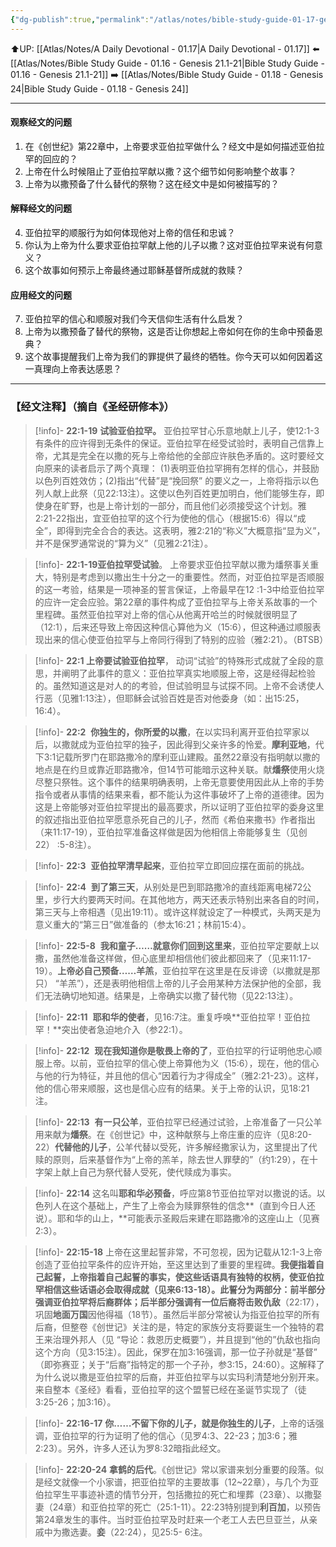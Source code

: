 ```yaml
---
{"dg-publish":true,"permalink":"/atlas/notes/bible-study-guide-01-17-genesis-22/"}
---
```


⬆️UP: [[Atlas/Notes/A Daily Devotional - 01.17\|A Daily Devotional - 01.17]]
⬅️ [[Atlas/Notes/Bible Study Guide - 01.16 - Genesis 21.1-21\|Bible Study Guide - 01.16 - Genesis 21.1-21]]
➡️ [[Atlas/Notes/Bible Study Guide - 01.18 - Genesis 24\|Bible Study Guide - 01.18 - Genesis 24]] 

---
#### 观察经文的问题  
1. 在《创世纪》第22章中，上帝要求亚伯拉罕做什么？经文中是如何描述亚伯拉罕的回应的？  
2. 上帝在什么时候阻止了亚伯拉罕献以撒？这个细节如何影响整个故事？  
3. 上帝为以撒预备了什么替代的祭物？这在经文中是如何被描写的？  

#### 解释经文的问题  
4. 亚伯拉罕的顺服行为如何体现他对上帝的信任和忠诚？  
5. 你认为上帝为什么要求亚伯拉罕献上他的儿子以撒？这对亚伯拉罕来说有何意义？  
6. 这个故事如何预示上帝最终通过耶稣基督所成就的救赎？  

#### 应用经文的问题  
7. 亚伯拉罕的信心和顺服对我们今天信仰生活有什么启发？  
8. 上帝为以撒预备了替代的祭物，这是否让你想起上帝如何在你的生命中预备恩典？  
9. 这个故事提醒我们上帝为我们的罪提供了最终的牺牲。你今天可以如何因着这一真理向上帝表达感恩？


---
### 【经文注释】（摘自《圣经研修本》）

> [!info]- **22:1-19** **试验亚伯拉罕。**
> 亚伯拉罕甘心乐意地献上儿子，使12:1-3有条件的应许得到无条件的保证。亚伯拉罕在经受试验时，表明自己信靠上帝，尤其是完全在以撒的死与上帝给他的全部应许肤色矛盾的。这时要经文向原来的读者启示了两个真理： (1)表明亚伯拉罕拥有怎样的信心，并鼓励以色列百姓效仿；(2)指出“代替”是“挽回祭” 的要义之一，上帝将指示以色列人献上此祭（见22:13注）。这使以色列百姓更加明白，他们能够生存，即使身在旷野，也是上帝计划的一部分，而且他们必须接受这个计划。雅2:21-22指出，宜亚伯拉罕的这个行为使他的信心（根据15:6）得以“成全”，即得到完全合合的表达。这表明，雅2:21的“称义”大概意指“显为义”，并不是保罗通常说的“算为义”（见雅2:21注）。

> [!info]- **22:1-19亚伯拉罕受试验**。
> 上帝要求亚伯拉罕献以撒为燔祭事关重大，特别是考虑到以撒出生十分之一的重要性。然而，对亚伯拉罕是否顺服的这一考验，结果是一项神圣的誓言保证，上帝最早在12 :1-3中给亚伯拉罕的应许一定会应验。第22章的事件构成了亚伯拉罕与上帝关系故事的一个里程碑。虽然亚伯拉罕对上帝的信心从他离开哈兰的时候就很明显了（12:1），后来还导致上帝因这种信心算他为义（15:6），但这种通过顺服表现出来的信心使亚伯拉罕与上帝同行得到了特别的应验（雅2:21）。（BTSB）

> [!info]- **22:1 上帝要试验亚伯拉罕**，
> 动词“试验”的特殊形式成就了全段的意思，并阐明了此事件的意义：亚伯拉罕真实地顺服上帝，这是经得起检验的。虽然知道这是对人的的考验，但试验明显与试探不同。上帝不会诱使人行恶（见雅1:13注），但耶稣会试验百姓是否对他委身（如：出15:25，16:4）。

> [!info]- **22:2** 
> **你独生的，你所爱的以撒**，在以实玛利离开亚伯拉罕家以后，以撒就成为亚伯拉罕的独子，因此得到父亲许多的怜爱。**摩利亚地**，代下3:1记载所罗门在耶路撒冷的摩利亚山建殿。虽然22章没有指明献以撒的地点是在约旦或靠近耶路撒冷，但14节可能暗示这种关联。献**燔祭**使用火烧尽整只祭牲。这个事件的结果明确表明，上帝无意要使用因此从上帝的手势指令或者从事情的结果来看，都不能认为这件事破坏了上帝的道德律。因为这是上帝能够对亚伯拉罕提出的最高要求，所以证明了亚伯拉罕的委身这里的叙述指出亚伯拉罕愿意杀死自己的儿子，然而《希伯来撒书》作者指出（来11:17-19），亚伯拉罕准备这样做是因为他相信上帝能够复生（见创22） :5-8注）。

> [!info]- **22:3** 
> **亚伯拉罕清早起来**，亚伯拉罕立即回应摆在面前的挑战。

> [!info]- **22:4** 
> **到了第三天**，从别处是巴到耶路撒冷的直线距离电梯72公里，步行大约要两天时间。在其他地方，两天还表示特别出来各自的时间，第三天与上帝相遇（见出19:11）。或许这样就设定了一种模式，头两天是为意义重大的“第三日”做准备的（参太16:21；林前15:4）。

> [!info]- **22:5-8** 
> **我和童子……就意你们回到这里来**，亚伯拉罕定要献上以撒，虽然他准备这样做，但心底里却相信他们彼此都回来了（见来11:17- 19）。**上帝必自己预备……羊羔**，亚伯拉罕在这里是在反诽谤（以撒就是那只） “羊羔”），还是表明他相信上帝的儿子会用某种方法保护他的全部，我们无法确切地知道。结果是，上帝确实以撒了替代物（见22:13注）。

> [!info]- **22:11** 
> **耶和华的使者**，见16:7注。重复呼唤**亚伯拉罕！亚伯拉罕！**突出使者急迫地介入（参22:1）。

> [!info]- **22:12** 
> **现在我知道你是敬畏上帝的了**，亚伯拉罕的行证明他忠心顺服上帝。以前，亚伯拉罕的信心使上帝算他为义（15:6），现在，他的信心与他的行为特征，并且他的信心“因着行为才得成全”（雅2:21-23）。这样，他的信心带来顺服，这也是信心应有的结果。关于上帝的认识，见18:21注。

> [!info]- **22:13** 
> **有一只公羊**，亚伯拉罕已经通过试验，上帝准备了一只公羊用来献为**燔祭**。在《创世记》中，这种献祭与上帝庄重的应许（见8:20-22）**代替他的儿子**，公羊代替以受死，许多解经撒家认为，这里提出了代赎的原则，后来基督作为“上帝的羔羊，除去世人罪孽的”（约1:29），在十字架上献上自己为祭代替人受死，使代赎成为事实。

> [!info]- **22:14**
> 这名叫**耶和华必预备**，呼应第8节亚伯拉罕对以撒说的话。以色列人在这个基础上，产生了上帝会为赎罪祭牲的信念**（直到今日人还说）。耶和华的山上，**可能表示圣殿后来建在耶路撒冷的这座山上（见赛2:3）。

> [!info]- **22:15-18**
> 上帝在这里起誓非常，不可忽视，因为记载从12:1-3上帝创造了亚伯拉罕条件的应许开始，至这里达到了重要的里程碑。**我便指着自己起誓，**上帝指着自己起誓的事实，使这些话语具有独特的权柄，使亚伯拉罕相信这些话语必会取得成就（见来6:13-18）。此誓分为两部分：前半部分强调亚伯拉罕将后裔群体；后半部分强调有一位后裔将击败**仇敌**（22:17），巩固**地面万国**因他得福（18节）。虽然后半部分常被认为指亚伯拉罕的所有后裔，但整卷《创世记》关注的是，特定的家族分支将要诞生一个独特的君王来治理外邦人（见 “导论：救恩历史概要”），并且提到“他的”仇敌也指向这个方向（见3:15注）。因此，保罗在加3:16强调，那一位子孙就是“基督” （即弥赛亚；关于“后裔”指特定的那一个子孙，参3:15，24:60）。这解释了为什么说以撒是亚伯拉罕的后裔，并亚伯拉罕与以实玛利清楚地分别开来。来自整本《圣经》看看，亚伯拉罕的这个盟誓已经在圣诞节实现了（徒3:25-26；加3:16）。

> [!info]- **22:16-17** 
> **你……不留下你的儿子，就是你独生的儿子**，上帝的话强调，亚伯拉罕的行为证明了他的信心（见罗4:3、22-23；加3:6；雅2:23）。另外，许多人还认为罗8:32暗指此经文。

> [!info]- **22:20-24** 
> **拿鹤的后代**。《创世记》常以家谱来划分重要的段落。似是经文就像一个小家谱，把亚伯拉罕的主要故事（12~22章），与几个为亚伯拉罕生平事迹补遗的情节分开，包括撒拉的死亡和埋葬（23章）、以撒娶妻（24章）和亚伯拉罕的死亡（25:1-11）。22:23特别提到**利百加**，以预告第24章发生的事件。当时亚伯拉罕及时赶来一个老工人去巴旦亚兰，从亲戚中为撒选妻。**妾**（22:24），见25:5- 6注。

